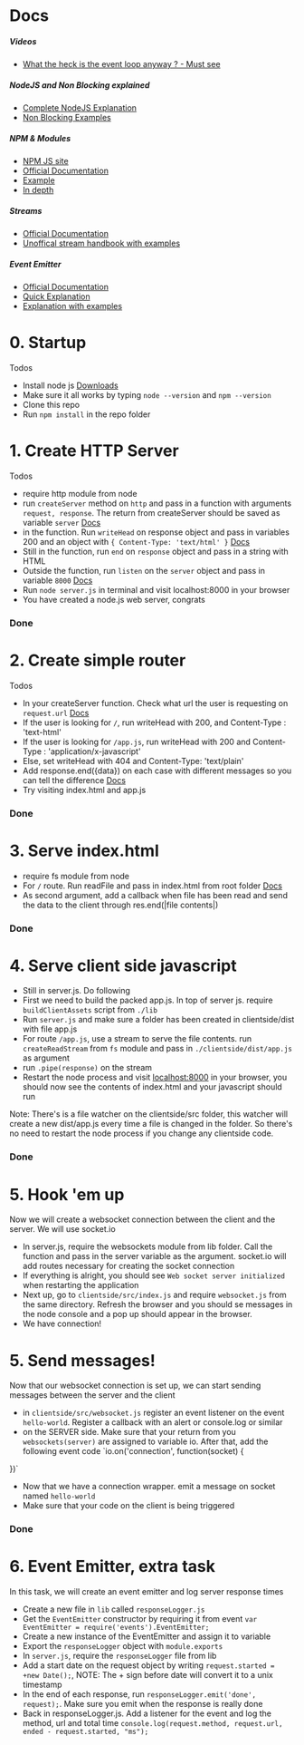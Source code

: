 # Docs

##### Videos
+ [What the heck is the event loop anyway ? - Must see](https://www.youtube.com/watch?v=8aGhZQkoFbQ)

##### NodeJS and Non Blocking explained
+ [Complete NodeJS  Explanation](https://openclassrooms.com/courses/ultra-fast-applications-using-node-js/node-js-what-is-it-for-exactly)
+ [Non Blocking Examples](http://hueniverse.com/2011/06/29/the-style-of-non-blocking/)


##### NPM & Modules
+ [NPM JS site](http://www.npmjs.com)
+ [Official Documentation](https://nodejs.org/api/modules.html)
+ [Example](http://openmymind.net/2012/2/3/Node-Require-and-Exports/)
+ [In depth](http://fredkschott.com/post/2014/06/require-and-the-module-system/)

##### Streams
+ [Official Documentation](https://nodejs.org/api/stream.html)
+ [Unoffical stream handbook with examples](https://github.com/substack/stream-handbook)

##### Event Emitter
+ [Official Documentation](https://nodejs.org/api/events.html#events_class_events_eventemitter)
+ [Quick Explanation](https://codeforgeek.com/2014/11/eventemitter-node-js/)
+ [Explanation with examples](http://code.tutsplus.com/tutorials/using-nodes-event-module--net-35941)

# 0. Startup

Todos
+ Install node js [Downloads](https://nodejs.org/download/)
+ Make sure it all works by typing `node --version` and `npm --version`
+ Clone this repo
+ Run `npm install` in the repo folder

# 1. Create HTTP Server

Todos
+ require http module from node
+ run `createServer` method on `http` and pass in a function with arguments `request, response`. The return from createServer should be saved as variable `server` [Docs](https://nodejs.org/api/http.html#http_http_createserver_requestlistener)
+ in the function. Run `writeHead` on response object and pass in variables 200 and an object with `{ Content-Type: 'text/html' }` [Docs](https://nodejs.org/api/http.html#http_response_writehead_statuscode_statusmessage_headers)
+ Still in the function, run `end` on `response` object and pass in a string with HTML
+ Outside the function, run `listen` on the `server` object and pass in variable `8000` [Docs](https://nodejs.org/api/http.html#http_server_listen_port_hostname_backlog_callback)
+ Run `node server.js` in terminal and visit localhost:8000 in your browser
+ You have created a node.js web server, congrats

### Done


# 2. Create simple router

Todos
+ In your createServer function. Check what url the user is requesting on `request.url` [Docs](https://nodejs.org/api/http.html#http_message_url)
+ If the user is looking for `/`, run writeHead with 200, and Content-Type : 'text-html'
+ If the user is looking for `/app.js`, run writeHead with 200 and Content-Type : 'application/x-javascript'
+ Else, set writeHead with 404 and Content-Type: 'text/plain'
+ Add response.end({data}) on each case with different messages so you can tell the difference [Docs](https://nodejs.org/api/http.html#http_response_end_data_encoding_callback)
+ Try visiting index.html and app.js

### Done

# 3. Serve index.html
+ require fs module from node
+ For `/` route. Run readFile and pass in index.html from root folder [Docs](https://nodejs.org/api/fs.html#fs_fs_readfile_filename_options_callback)
+ As second argument, add a callback when file has been read and send the data to the client through res.end(|file contents|)

### Done

# 4. Serve client side javascript
+ Still in server.js. Do following
+ First we need to build the packed app.js. In top of server js. require `buildClientAssets` script from `./lib`
+ Run `server.js` and make sure a folder has been created in clientside/dist with file app.js
+ For route `/app.js`, use a stream to serve the file contents. run `createReadStream` from `fs` module and pass in `./clientside/dist/app.js` as argument
+ run `.pipe(response)` on the stream
+ Restart the node process and visit [localhost:8000](localhost:8000) in your browser, you should now see the contents of index.html and your javascript should run

Note: There's is a file watcher on the clientside/src folder, this watcher will create a new dist/app.js every time a file is changed in the folder. So there's no need to restart the node process if you change any clientside code.

### Done

# 5. Hook 'em up

Now we will create a websocket connection between the client and the server. We will use socket.io

+ In server.js, require the websockets module from lib folder. Call the function and pass in the server variable as the argument. socket.io will add routes necessary for creating the socket connection
+ If everything is alright, you should see `Web socket server initialized` when restarting the application
+ Next up, go to `clientside/src/index.js` and require `websocket.js` from the same directory. Refresh the browser and you should se messages in the node console and a pop up should appear in the browser.
+ We have connection!

# 5. Send messages!

Now that our websocket connection is set up, we can start sending messages between the server and the client

+ in `clientside/src/websocket.js` register an event listener on the event `hello-world`. Register a callback with an alert or console.log or similar
+ on the SERVER side. Make sure that your return from you `websockets(server)` are assigned to variable io. After that, add the following event code
`io.on('connection', function(socket) {

})`
+ Now that we have a connection wrapper. emit a message on socket named `hello-world`
+ Make sure that your code on the client is being triggered


### Done

# 6. Event Emitter, extra task

In this task, we will create an event emitter and log server response times
+ Create a new file in `lib` called `responseLogger.js`
+ Get the `EventEmitter` constructor by requiring it from event `var EventEmitter = require('events').EventEmitter;`
+ Create a new instance of the EventEmitter and assign it to variable
+ Export the `responseLogger` object with `module.exports`
+ In `server.js`, require the `responseLogger` file from lib
+ Add a start date on the request object by writing `request.started = +new Date();`, NOTE: The + sign before date will convert it to a unix timestamp
+ In the end of each response, run `responseLogger.emit('done', request);`. Make sure you emit when the response is really done
+ Back in responseLogger.js. Add a listener for the event and log the method, url and total time `console.log(request.method, request.url, ended - request.started, "ms");`
